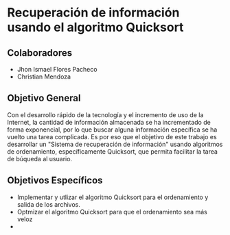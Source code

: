 # Recuperación de información usando el algoritmo Quicksort
## Colaboradores
+ Jhon Ismael Flores Pacheco
+ Christian Mendoza
## Objetivo General
Con el desarrollo rápido de la tecnología y el incremento de uso de la Internet, la cantidad de información almacenada se ha incrementado de forma exponencial, por lo que buscar alguna información específica se ha vuelto una tarea complicada.
Es por eso que el objetivo de este trabajo es desarrollar un "Sistema de recuperación de información" usando algoritmos de ordenamiento, específicamente Quicksort, que permita facilitar la tarea de búqueda al usuario.
## Objetivos Específicos
+ Implementar y utlizar el algoritmo Quicksort para el ordenamiento y salida de los archivos.
+ Optmizar el algoritmo Quicksort para que el ordenamiento sea más veloz
+ 
